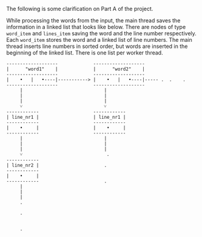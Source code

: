 The following is some clarification on Part A of the project.

While processing the words from the input, the main thread saves the information
in a linked list that looks like below. There are nodes of type `word_item` and
`lines_item` saving the word and the line number respectively. Each `word_item` 
stores the word and a linked list of line numbers. The main thread inserts line
numbers in sorted order, but words are inserted in the beginning of the linked
list. There is one list per worker thread.


	-------------------				-------------------
	|      "word1"    |				|      "word2"    |
	-------------------				-------------------
	|    •   |   •----|----------->	|    •   |   •----|----- .  .    .
	-------------------				-------------------
	     |				     			|
	     |				     			|
	     |				     			|
	     ˅					     		˅
	------------					------------
	| line_nr1 |					| line_nr1 |
	------------					------------
	|    •     |					|    •     |
	------------					------------
	     |				     			|
	     |				     			|
	     |				     			|
	     ˅								 .
	------------
	| line_nr2 |			      	 	.
	------------
	|    •     |
	------------			     	  	.
	     |
	     |
	     |
	     .

	     .


	     .
